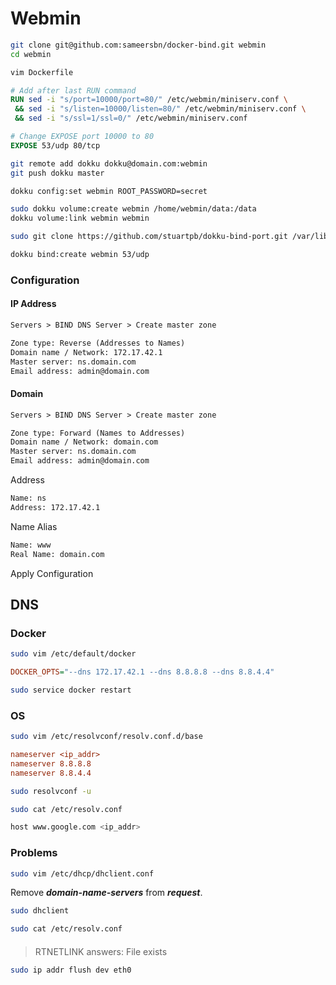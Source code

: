 # Webmin

```sh
git clone git@github.com:sameersbn/docker-bind.git webmin
cd webmin
```

```sh
vim Dockerfile
```

```Dockerfile
# Add after last RUN command
RUN sed -i "s/port=10000/port=80/" /etc/webmin/miniserv.conf \
 && sed -i "s/listen=10000/listen=80/" /etc/webmin/miniserv.conf \
 && sed -i "s/ssl=1/ssl=0/" /etc/webmin/miniserv.conf

# Change EXPOSE port 10000 to 80
EXPOSE 53/udp 80/tcp
```

```sh
git remote add dokku dokku@domain.com:webmin
git push dokku master
```

```sh
dokku config:set webmin ROOT_PASSWORD=secret
```

```sh
sudo dokku volume:create webmin /home/webmin/data:/data
dokku volume:link webmin webmin
```

```sh
sudo git clone https://github.com/stuartpb/dokku-bind-port.git /var/lib/dokku-alt/plugins/bind-port
```

```sh
dokku bind:create webmin 53/udp
```

### Configuration

#### IP Address

```txt
Servers > BIND DNS Server > Create master zone
```

```txt
Zone type: Reverse (Addresses to Names)
Domain name / Network: 172.17.42.1
Master server: ns.domain.com
Email address: admin@domain.com
```

#### Domain

```txt
Servers > BIND DNS Server > Create master zone
```

```txt
Zone type: Forward (Names to Addresses)
Domain name / Network: domain.com
Master server: ns.domain.com
Email address: admin@domain.com
```

Address

```txt
Name: ns
Address: 172.17.42.1
```

Name Alias

```txt
Name: www
Real Name: domain.com
```

Apply Configuration

## DNS

### Docker

```sh
sudo vim /etc/default/docker
```

```ini
DOCKER_OPTS="--dns 172.17.42.1 --dns 8.8.8.8 --dns 8.8.4.4"
```

```sh
sudo service docker restart
```

### OS

```sh
sudo vim /etc/resolvconf/resolv.conf.d/base
```

```ini
nameserver <ip_addr>
nameserver 8.8.8.8
nameserver 8.8.4.4
```

```sh
sudo resolvconf -u
```

```sh
sudo cat /etc/resolv.conf
```

```sh
host www.google.com <ip_addr>
```

### Problems

```sh
sudo vim /etc/dhcp/dhclient.conf
```

Remove ***domain-name-servers*** from ***request***.

```sh
sudo dhclient
```

```sh
sudo cat /etc/resolv.conf
```

#### 

> RTNETLINK answers: File exists

```sh
sudo ip addr flush dev eth0
```
